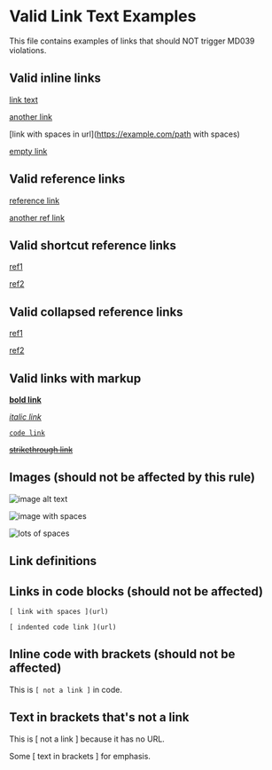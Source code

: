 # Valid Link Text Examples

This file contains examples of links that should NOT trigger MD039 violations.

## Valid inline links

[link text](https://example.com)

[another link](url)

[link with spaces in url](https://example.com/path with spaces)

[empty link]()

## Valid reference links

[reference link][ref1]

[another ref link][ref2]

## Valid shortcut reference links

[ref1]

[ref2]

## Valid collapsed reference links

[ref1][]

[ref2][]

## Valid links with markup

[**bold link**](https://example.com)

[*italic link*](https://example.com)

[`code link`](https://example.com)

[~~strikethrough link~~](https://example.com)

## Images (should not be affected by this rule)

![image alt text](image.jpg)

![ image with spaces ](image.jpg)

![  lots of spaces  ](image.jpg)

## Link definitions

[ref1]: https://example.com
[ref2]: https://another-example.com

## Links in code blocks (should not be affected)

```
[ link with spaces ](url)
```

    [ indented code link ](url)

## Inline code with brackets (should not be affected)

This is `[ not a link ]` in code.

## Text in brackets that's not a link

This is [ not a link ] because it has no URL.

Some [ text in brackets ] for emphasis.